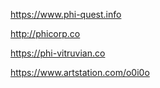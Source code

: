 https://www.phi-quest.info

http://phicorp.co

https://phi-vitruvian.co

https://www.artstation.com/o0i0o
